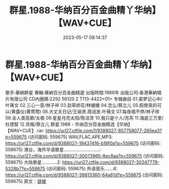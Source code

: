 ﻿---
title: 群星.1988-华纳百分百金曲精丫华纳】【WAV+CUE】
date: 2023-05-17 08:14:37
categories: WAV车载音乐、镜像
tags: 华语中文
---
# 群星.1988-华纳百分百金曲精丫华纳】【WAV+CUE】

歌手:華納群星
專輯:華納百分百金曲精選
出版時間:1988年
出版公司:香港華納唱片有限公司
CD內圈碼:2292 56120 2 T113-4422<01>
专辑曲目
01.美梦记心中/叶蒨文
02.三心一意/林子祥
03.劲草娇花/林姗姗
04.怎么/蔡立儿
05.假使真的可以/黄露仪(黄莺莺)
06.大丈夫日记/王祖贤.周润发.叶蒨文
07.每夜唱不停/林子祥
08.全人类高歌/太极
09.星星月亮太阳/陈洁灵
10.我只是个人/苏芮
11.海底三万里/杜德智
12.背叛/蔡立儿
群星.1988 - 华纳百分百金曲精选【华纳】【WAV+CUE】.rar: https://url27.ctfile.com/f/9388027-857758077-285ea3?p=559675
(访问密码: 559675)
WAV,FLAC,APE,MP3: https://url27.ctfile.com/d/9388027-19437416-b18f0a?p=559675
(访问密码: 559675)
港台，海外华语歌星............................: https://url27.ctfile.com/d/9388027-30073965-8ec8aa?p=559675
(访问密码: 559675)
大陆歌星............2: https://url27.ctfile.com/d/9388027-30247779-5328b7?p=559675
(访问密码: 559675)
外语音乐.......6: https://url27.ctfile.com/d/9388027-39813360-64a61d?p=559675
(访问密码: 559675)
原文：[链接](https://blog.sina.com.cn/s/blog_1647c7e76010311wg.html)